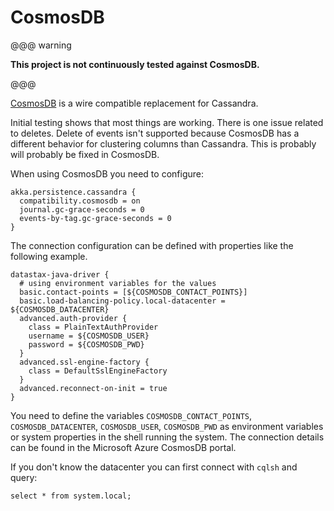 # CosmosDB

@@@ warning

**This project is not continuously tested against CosmosDB.**

@@@

[CosmosDB](https://docs.microsoft.com/en-us/azure/cosmos-db/) is a wire compatible replacement for Cassandra.

Initial testing shows that most things are working. There is one issue related to deletes.
Delete of events isn't supported because CosmosDB has a different behavior for clustering columns than Cassandra.
This is probably will probably be fixed in CosmosDB.

When using CosmosDB you need to configure:

```
akka.persistence.cassandra {
  compatibility.cosmosdb = on
  journal.gc-grace-seconds = 0
  events-by-tag.gc-grace-seconds = 0
}
```

The connection configuration can be defined with properties like the following example.

```
datastax-java-driver {
  # using environment variables for the values
  basic.contact-points = [${COSMOSDB_CONTACT_POINTS}]
  basic.load-balancing-policy.local-datacenter = ${COSMOSDB_DATACENTER}
  advanced.auth-provider {
    class = PlainTextAuthProvider
    username = ${COSMOSDB_USER}
    password = ${COSMOSDB_PWD}
  }
  advanced.ssl-engine-factory {
    class = DefaultSslEngineFactory
  }
  advanced.reconnect-on-init = true
}
```

You need to define the variables `COSMOSDB_CONTACT_POINTS`, `COSMOSDB_DATACENTER`, `COSMOSDB_USER`,
`COSMOSDB_PWD` as environment variables or system properties in the shell running the system.
The connection details can be found in the Microsoft Azure CosmosDB portal. 

If you don't know the datacenter you can first connect with `cqlsh` and query:
```
select * from system.local;
```

